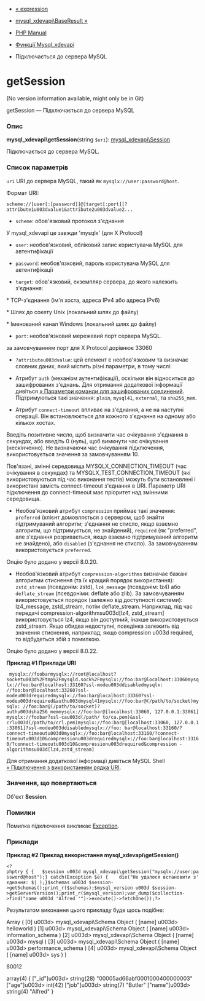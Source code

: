 - [« expression](function.mysql-xdevapi-expression.md)
- [mysql_xdevapi\BaseResult »](class.mysql-xdevapi-baseresult.md)

- [PHP Manual](index.md)
- [Функції Mysql_xdevapi](ref.mysql-xdevapi.md)
- Підключається до сервера MySQL

# getSession

(No version information available, might only be in Git)

getSession — Підключається до сервера MySQL

### Опис

**mysql_xdevapi\getSession**(string `$uri`):
[mysql_xdevapi\Session](class.mysql-xdevapi-session.md)

Підключається до сервера MySQL.

### Список параметрів

`uri`
URI до сервера MySQL, такий як `mysqlx://user:password@host`.

Формат URI:

`scheme://[user[:[password]]@]target[:port][?attribute1u003dvalue1&attribute2u003dvalue2...`

- `scheme`: обов'язковий протокол з'єднання

У mysql_xdevapi це завжди 'mysqlx' (для X Protocol)

- `user`: необов'язковий, обліковий запис користувача MySQL для
автентифікації

- `password`: необов'язковий, пароль користувача MySQL для
автентифікації

- `target`: обов'язковий, екземпляр сервера, до якого належить
з'єднання:

\* TCP-з'єднання (ім'я хоста, адреса IPv4 або адреса IPv6)

\* Шлях до сокету Unix (локальний шлях до файлу)

\* Іменований канал Windows (локальний шлях до файлу)

- `port`: необов'язковий мережевий порт сервера MySQL.

за замовчуванням порт для X Protocol дорівнює 33060

- `?attributeu003dvalue`: цей елемент є необов'язковим та
визначає словник даних, який містить різні параметри,
в тому числі:

- Атрибут `auth` (механізм аутентифікації), оскільки він відноситься
до зашифрованих з'єднань. Для отримання додаткової
інформації дивіться [» Параметри команди для зашифрованих соединений](https://dev.mysql.com/doc/refman/8.0/en/encrypted-connection-options.md).
Підтримуються такі значення: `plain`, `mysql41`,
`external`, та `sha256_mem`.

- Атрибут `connect-timeout` впливає на з'єднання, а не на
наступні операції. Він встановлюється для кожного з'єднання
на одному або кількох хостах.

Введіть позитивне число, щоб визначити час
очікування з'єднання в секундах, або введіть 0 (нуль), щоб
вимкнути час очікування (нескінченно). Не визначаючи час
очікування підключення, використовується значення за замовчуванням 10.

Пов'язані, змінні середовища MYSQLX_CONNECTION_TIMEOUT (час
очікування в секундах) та MYSQLX_TEST_CONNECTION_TIMEOUT
(які використовуються під час виконання тестів) можуть бути встановлені
і використані замість connect-timeout з'єднання в URI. Параметр
URI підключення до connect-timeout має пріоритет над
змінними середовища.

- Необов'язковий атрибут `compression` приймає такі
значення: `preferred` (клієнт домовляється з сервером, щоб
знайти підтримуваний алгоритм; з'єднання не стисло, якщо взаємно
алгоритм, що підтримується, не знайдений), `required` (як "preferred",
але з'єднання розривається, якщо взаємно підтримуваний алгоритм
не знайдено), або `disabled` (з'єднання не стисло). За замовчуванням
використовується `preferred`.

Опцію було додано у версії 8.0.20.

- Необов'язковий атрибут `compression-algorithms` визначає
бажані алгоритми стиснення (та їх кращий порядок
використання): `zstd_stream` (псевдонім: zstd), `lz4_message`
(псевдонім: lz4) або `deflate_stream` (псевдоніми: deflate або
zlib). За замовчуванням використовується порядок (залежно від
доступності системи): lz4_message, zstd_stream, потім
deflate_stream. Наприклад, під час передачі
compression-algorithmsu003d[lz4, zstd_stream] використовується lz4,
якщо він доступний, інакше використовується zstd_stream.
Якщо обидва недоступні, поведінка залежить від значення стиснення,
наприклад, якщо compression u003d required, то відбудеться збій з
помилкою.

Опцію було додано у версії 8.0.22.

**Приклад #1 Приклади URI**

` mysqlx://foobarmysqlx://root@localhost?socketu003d%2Ftmp%2Fmysqld.sock%2Fmysqlx://foo:bar@localhost:33060mysqlx://foo:bar@localhost:33160?ssl-modeu003ddisabledmysqlx: //foo:bar@localhost:33260?ssl-modeu003drequiredmysqlx://foo:bar@localhost:33360?ssl-modeu003drequired&authu003dmysql41mysqlx://foo:bar@(/path/to/socket)mysqlx: //foo:bar@(/path/to/socket)?authu003dsha256_memmysqlx://foo:bar@[localhost:33060, 127.0.0.1:33061]mysqlx://foobar?ssl-cau003d(/path/ to/ca.pem)&ssl-crlu003d(/path/to/crl.pem)mysqlx://foo:bar@[localhost:33060, 127.0.0.1:33061]?ssl-modeu003ddisabledmysqlx://foo: bar@localhost:33160/?connect-timeoutu003d0mysqlx://foo:bar@localhost:33160/?connect-timeoutu003d10&compressionu003drequiredmysqlx://foo:bar@localhost:33160/?connect-timeoutu003d10&compressionu003drequired&compression -algorithmsu003d[lz4,zstd_stream]`

Для отримання додаткової інформації дивіться MySQL Shell
[» Підключення з використанням рядка URI](https://dev.mysql.com/doc/refman/8.0/en/mysql-shell-connection-using-uri.md).

### Значення, що повертаються

Об'єкт **Session**.

### Помилки

Помилка підключення викликає [Exception](class.exception.md).

### Приклади

**Приклад #2 Приклад використання **mysql_xdevapi\getSession()****

` <?phptry { {   $session u003d mysql_xdevapi\getSession("mysqlx://user:password@host");} catch(Exception $e) {    die("Не удалося встановити з'єднання: $| );}$schemas u003d $session->getSchemas();print_r($schemas);$mysql_version u003d $session->getServerVersion();print_r($mysql_version);var_dump($collection->find("name u003d 'Alfred '")->execute()->fetchOne());?> `

Результатом виконання цього прикладу буде щось подібне:

Array
(
[0] u003d> mysql_xdevapi\Schema Object
(
[name] u003d> helloworld
)
[1] u003d> mysql_xdevapi\Schema Object
(
[name] u003d> information_schema
)
[2] u003d> mysql_xdevapi\Schema Object
(
[name] u003d> mysql
)
[3] u003d> mysql_xdevapi\Schema Object
(
[name] u003d> performance_schema
)
[4] u003d> mysql_xdevapi\Schema Object
(
[name] u003d> sys
)
)

80012

array(4) {
["_id"]u003d>
string(28) "00005ad66abf0001000400000003"
["age"]u003d>
int(42)
["job"]u003d>
string(7) "Butler"
["name"]u003d>
string(4) "Alfred"
}
